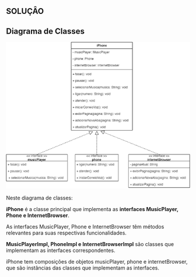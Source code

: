 ## SOLUÇÂO
## Diagrama de Classes
![Diagrama](https://github.com/w3helton/trilha-java-basico/blob/main/desafios/poo/iphone/img/iphone%20UML.png)

Neste diagrama de classes:

**iPhone** é a classe principal que implementa as **interfaces MusicPlayer, Phone e InternetBrowser**.

As interfaces MusicPlayer, Phone e InternetBrowser têm métodos relevantes para suas respectivas funcionalidades.

**MusicPlayerImpl, PhoneImpl e InternetBrowserImpl** são classes que implementam as interfaces correspondentes.

iPhone tem composições de objetos musicPlayer, phone e internetBrowser, que são instâncias das classes que implementam as interfaces.

